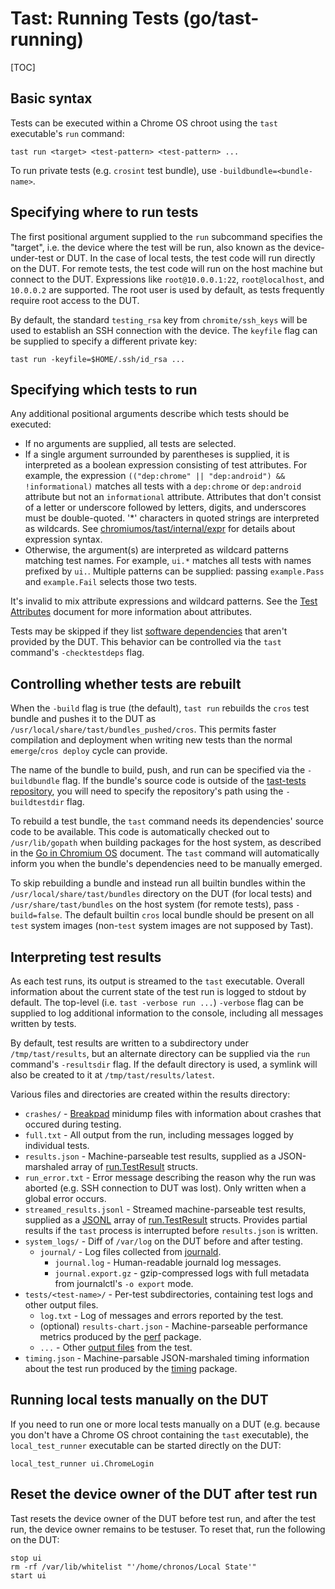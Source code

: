 # Tast: Running Tests (go/tast-running)

[TOC]

## Basic syntax

Tests can be executed within a Chrome OS chroot using the `tast` executable's
`run` command:

```shell
tast run <target> <test-pattern> <test-pattern> ...
```

To run private tests (e.g. `crosint` test bundle), use
`-buildbundle=<bundle-name>`.

## Specifying where to run tests

The first positional argument supplied to the `run` subcommand specifies the
"target", i.e. the device where the test will be run, also known as the
device-under-test or DUT. In the case of local tests, the test code will run
directly on the DUT. For remote tests, the test code will run on the host
machine but connect to the DUT. Expressions like `root@10.0.0.1:22`,
`root@localhost`, and `10.0.0.2` are supported. The root user is used by
default, as tests frequently require root access to the DUT.

By default, the standard `testing_rsa` key from `chromite/ssh_keys` will be used
to establish an SSH connection with the device. The `keyfile` flag can be
supplied to specify a different private key:

```shell
tast run -keyfile=$HOME/.ssh/id_rsa ...
```

## Specifying which tests to run

Any additional positional arguments describe which tests should be executed:

*   If no arguments are supplied, all tests are selected.
*   If a single argument surrounded by parentheses is supplied, it is
    interpreted as a boolean expression consisting of test attributes.
    For example, the expression
    `(("dep:chrome" || "dep:android") && !informational)` matches all tests with
    a `dep:chrome` or `dep:android` attribute but not an `informational`
    attribute. Attributes that don't consist of a letter or underscore followed
    by letters, digits, and underscores must be double-quoted. '*' characters in
    quoted strings are interpreted as wildcards.
    See [chromiumos/tast/internal/expr] for details about expression syntax.
*   Otherwise, the argument(s) are interpreted as wildcard patterns matching
    test names. For example, `ui.*` matches all tests with names prefixed by
    `ui.`. Multiple patterns can be supplied: passing `example.Pass` and
    `example.Fail` selects those two tests.

It's invalid to mix attribute expressions and wildcard patterns. See the [Test
Attributes] document for more information about attributes.

Tests may be skipped if they list [software dependencies] that aren't provided
by the DUT. This behavior can be controlled via the `tast` command's
`-checktestdeps` flag.

[chromiumos/tast/internal/expr]: https://godoc.org/chromium.googlesource.com/chromiumos/platform/tast.git/src/chromiumos/tast/internal/expr
[Test Attributes]: test_attributes.md
[software dependencies]: test_dependencies.md

## Controlling whether tests are rebuilt

When the `-build` flag is true (the default), `tast run` rebuilds the `cros`
test bundle and pushes it to the DUT as
`/usr/local/share/tast/bundles_pushed/cros`. This permits faster compilation and
deployment when writing new tests than the normal `emerge`/`cros deploy` cycle
can provide.

The name of the bundle to build, push, and run can be specified via the
`-buildbundle` flag. If the bundle's source code is outside of the [tast-tests
repository], you will need to specify the repository's path using the
`-buildtestdir` flag.

To rebuild a test bundle, the `tast` command needs its dependencies' source code
to be available. This code is automatically checked out to `/usr/lib/gopath`
when building packages for the host system, as described in the [Go in Chromium
OS] document. The `tast` command will automatically inform you when the bundle's
dependencies need to be manually emerged.

To skip rebuilding a bundle and instead run all builtin bundles within the
`/usr/local/share/tast/bundles` directory on the DUT (for local tests) and
`/usr/share/tast/bundles` on the host system (for remote tests), pass
`-build=false`. The default builtin `cros` local bundle should be present on
all `test` system images (non-`test` system images are not supposed by Tast).

[tast-tests repository]: https://chromium.googlesource.com/chromiumos/platform/tast-tests/
[Go in Chromium OS]: https://www.chromium.org/chromium-os/developer-guide/go-in-chromium-os

## Interpreting test results

As each test runs, its output is streamed to the `tast` executable. Overall
information about the current state of the test run is logged to stdout by
default. The top-level (i.e. `tast -verbose run ...`) `-verbose` flag can be
supplied to log additional information to the console, including all messages
written by tests.

By default, test results are written to a subdirectory under
`/tmp/tast/results`, but an alternate directory can be supplied via the `run`
command's `-resultsdir` flag. If the default directory is used, a symlink will
also be created to it at `/tmp/tast/results/latest`.

Various files and directories are created within the results directory:

*   `crashes/` - [Breakpad] minidump files with information about crashes that
    occured during testing.
*   `full.txt` - All output from the run, including messages logged by
    individual tests.
*   `results.json` - Machine-parseable test results, supplied as a
    JSON-marshaled array of [run.TestResult] structs.
*   `run_error.txt` - Error message describing the reason why the run was
    aborted (e.g. SSH connection to DUT was lost). Only written when a global
    error occurs.
*   `streamed_results.jsonl` - Streamed machine-parseable test results, supplied
    as a [JSONL] array of [run.TestResult] structs. Provides partial results if
    the `tast` process is interrupted before `results.json` is written.
*   `system_logs/` - Diff of `/var/log` on the DUT before and after testing.
    *   `journal/` - Log files collected from [journald].
        *   `journal.log` - Human-readable journald log messages.
        *   `journal.export.gz` - gzip-compressed logs with full metadata from
            journalctl's `-o export` mode.
*   `tests/<test-name>/` - Per-test subdirectories, containing test logs and
    other output files.
    *   `log.txt` - Log of messages and errors reported by the test.
    *   (optional) `results-chart.json` - Machine-parseable performance
        metrics produced by the [perf] package.
    *   `...` - Other [output files] from the test.
*   `timing.json` - Machine-parsable JSON-marshaled timing information about the
    test run produced by the [timing] package.

[Breakpad]: https://github.com/google/breakpad/
[run.TestResult]: https://godoc.org/chromium.googlesource.com/chromiumos/platform/tast.git/src/chromiumos/tast/cmd/tast/internal/run#TestResult
[JSONL]: http://jsonlines.org/
[journald]: https://www.freedesktop.org/software/systemd/man/systemd-journald.service.html
[output files]: writing_tests.md#Output-files
[perf]: https://godoc.org/chromium.googlesource.com/chromiumos/platform/tast-tests.git/src/chromiumos/tast/local/perf
[timing]: https://godoc.org/chromium.googlesource.com/chromiumos/platform/tast.git/src/chromiumos/tast/timing

## Running local tests manually on the DUT

If you need to run one or more local tests manually on a DUT (e.g. because you
don't have a Chrome OS chroot containing the `tast` executable), the
`local_test_runner` executable can be started directly on the DUT:

```shell
local_test_runner ui.ChromeLogin
```

## Reset the device owner of the DUT after test run

Tast resets the device owner of the DUT before test run, and after the test run,
the device owner remains to be testuser. To reset that, run the following on the
DUT:

```shell
stop ui
rm -rf /var/lib/whitelist "'/home/chronos/Local State'"
start ui
```

